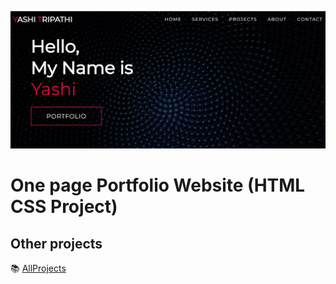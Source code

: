 ![Watch Now](./img/output.png)
# One page Portfolio Website (HTML CSS Project)



## Other projects

📚 [AllProjects](https://github.com/tripathiix)
  


